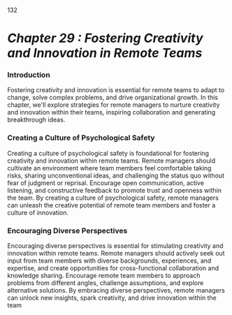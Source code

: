 132


# ***Chapter 29  : Fostering Creativity and Innovation in Remote Teams***

### **Introduction**

Fostering creativity and innovation is essential for remote teams to adapt to change, solve complex problems, and drive organizational growth. In this chapter, we'll explore strategies for remote managers to nurture creativity and innovation within their teams, inspiring collaboration and generating breakthrough ideas.

### **Creating a Culture of Psychological Safety**

Creating a culture of psychological safety is foundational for fostering creativity and innovation within remote teams. Remote managers should cultivate an environment where team members feel comfortable taking risks, sharing unconventional ideas, and challenging the status quo without fear of judgment or reprisal. Encourage open communication, active listening, and constructive feedback to promote trust and openness within the team. By creating a culture of psychological safety, remote managers can unleash the creative potential of remote team members and foster a culture of innovation.

### **Encouraging Diverse Perspectives**

Encouraging diverse perspectives is essential for stimulating creativity and innovation within remote teams. Remote managers should actively seek out input from team members with diverse backgrounds, experiences, and expertise, and create opportunities for cross-functional collaboration and knowledge sharing. Encourage remote team members to approach problems from different angles, challenge assumptions, and explore alternative solutions. By embracing diverse perspectives, remote managers can unlock new insights, spark creativity, and drive innovation within the team



